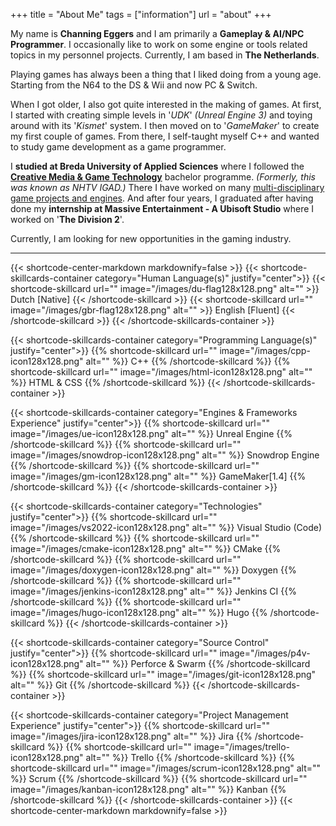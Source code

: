 +++
title = "About Me"
tags = ["information"]
url = "about"
+++

My name is **Channing Eggers** and I am primarily a **Gameplay & AI/NPC Programmer**. I occasionally like to work on some engine or tools related topics in my personnel projects. Currently, I am based in **The Netherlands**.

Playing games has always been a thing that I liked doing from a young age. Starting from the N64 to the DS & Wii and now PC & Switch. 

When I got older, I also got quite interested in the making of games. At first, I started with creating simple levels in '*UDK*' *(Unreal Engine 3)* and toying around with its '*Kismet*' system. I then moved on to '*GameMaker*' to create my first couple of games. From there, I self-taught myself C++ and wanted to study game development as a game programmer.

I **studied at Breda University of Applied Sciences** where I followed the **[Creative Media & Game Technology](https://www.buas.nl/en/programmes/creative-media-and-game-technologies)** bachelor programme. *(Formerly, this was known as NHTV IGAD.)* There I have worked on many [multi-disciplinary game projects and engines](/projects/). And after four years, I graduated after having done my **internship at Massive Entertainment - A Ubisoft Studio** where I worked on '**The Division 2**'.

Currently, I am looking for new opportunities in the gaming industry.

---

<div id=skillcards-orginasation>
{{< shortcode-center-markdown markdownify=false >}}
{{< shortcode-skillcards-container category="Human Language(s)" justify="center">}}
    {{< shortcode-skillcard url="" image="/images/du-flag128x128.png" alt="" >}} Dutch [Native] {{< /shortcode-skillcard >}}
    {{< shortcode-skillcard url="" image="/images/gbr-flag128x128.png" alt="" >}}  English [Fluent] {{< /shortcode-skillcard >}}
{{< /shortcode-skillcards-container >}}

{{< shortcode-skillcards-container category="Programming Language(s)" justify="center">}}
    {{% shortcode-skillcard url="" image="/images/cpp-icon128x128.png" alt="" %}} C++ {{% /shortcode-skillcard %}}
    {{% shortcode-skillcard url="" image="/images/html-icon128x128.png" alt="" %}} HTML & CSS {{% /shortcode-skillcard %}}
{{< /shortcode-skillcards-container >}}

{{< shortcode-skillcards-container category="Engines & Frameworks Experience" justify="center">}}
    {{% shortcode-skillcard url="" image="/images/ue-icon128x128.png" alt="" %}} Unreal Engine {{% /shortcode-skillcard %}}
    {{% shortcode-skillcard url="" image="/images/snowdrop-icon128x128.png" alt="" %}} Snowdrop Engine {{% /shortcode-skillcard %}}
    {{% shortcode-skillcard url="" image="/images/gm-icon128x128.png" alt="" %}} GameMaker[1.4] {{% /shortcode-skillcard %}}
{{< /shortcode-skillcards-container >}}

{{< shortcode-skillcards-container category="Technologies" justify="center">}}
    {{% shortcode-skillcard url="" image="/images/vs2022-icon128x128.png" alt="" %}} Visual Studio (Code) {{% /shortcode-skillcard %}}
    {{% shortcode-skillcard url="" image="/images/cmake-icon128x128.png" alt="" %}} CMake {{% /shortcode-skillcard %}}
    {{% shortcode-skillcard url="" image="/images/doxygen-icon128x128.png" alt="" %}} Doxygen {{% /shortcode-skillcard %}}
    {{% shortcode-skillcard url="" image="/images/jenkins-icon128x128.png" alt="" %}} Jenkins CI {{% /shortcode-skillcard %}}
    {{% shortcode-skillcard url="" image="/images/hugo-icon128x128.png" alt="" %}} Hugo {{% /shortcode-skillcard %}}
{{< /shortcode-skillcards-container >}}

{{< shortcode-skillcards-container category="Source Control" justify="center">}}
    {{% shortcode-skillcard url="" image="/images/p4v-icon128x128.png" alt="" %}} Perforce & Swarm {{% /shortcode-skillcard %}}
    {{% shortcode-skillcard url="" image="/images/git-icon128x128.png" alt="" %}} Git {{% /shortcode-skillcard %}}
{{< /shortcode-skillcards-container >}}

{{< shortcode-skillcards-container category="Project Management Experience" justify="center">}}
    {{% shortcode-skillcard url="" image="/images/jira-icon128x128.png" alt="" %}} Jira {{% /shortcode-skillcard %}}
    {{% shortcode-skillcard url="" image="/images/trello-icon128x128.png" alt="" %}} Trello {{% /shortcode-skillcard %}}
    {{% shortcode-skillcard url="" image="/images/scrum-icon128x128.png" alt="" %}} Scrum {{% /shortcode-skillcard %}}
    {{% shortcode-skillcard url="" image="/images/kanban-icon128x128.png" alt="" %}} Kanban {{% /shortcode-skillcard %}}
{{< /shortcode-skillcards-container >}}
{{< shortcode-center-markdown markdownify=false >}}
</div>

